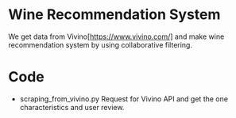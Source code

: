 # Wine Recommendation System

We get data from Vivino[https://www.vivino.com/] and make wine recommendation system by using collaborative filtering.

# Code
- scraping_from_vivino.py
Request for Vivino API and get the one characteristics and user review.
